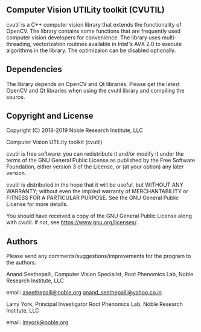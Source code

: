 Computer Vision UTILity toolkit (CVUTIL)
----------------------------------------
cvutil is a C++ computer vision library that extends 
the functionality of OpenCV. The library contains some
functions that are frequently used computer vision 
developers for convenience. The library uses multi-
threading, vectorization routines available in Intel's
AVX 2.0 to execute algorithms in the library. The 
optimizaion can be disabled optionally.

Dependencies
------------
The library depends on OpenCV and Qt libraries. Please 
get the latest OpenCV and Qt libraries when using the 
cvutil library and compiling the source.

Copyright and License
---------------------
Copyright (C) 2018-2019 Noble Research Institute, LLC

Computer Vision UTILity toolkit (cvutil)

cvutil is free software: you can redistribute it and/or modify
it under the terms of the GNU General Public License as published by
the Free Software Foundation, either version 3 of the License, or
(at your option) any later version.

cvutil is distributed in the hope that it will be useful,
but WITHOUT ANY WARRANTY; without even the implied warranty of
MERCHANTABILITY or FITNESS FOR A PARTICULAR PURPOSE.  See the
GNU General Public License for more details.

You should have received a copy of the GNU General Public License
along with cvutil.  If not, see <https://www.gnu.org/licenses/>.

Authors
-------
Please send any comments/suggestions/improvements for the program to the authors:

Anand Seethepalli,
Computer Vision Specialist,
Root Phenomics Lab,
Noble Research Institute, LLC

email: aseethepalli@noble.org
       anand_seethepalli@yahoo.co.in

Larry York,
Principal Investigator
Root Phenomics Lab,
Noble Research Institute, LLC

email: lmyork@noble.org

